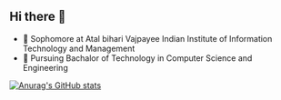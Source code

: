 ## Hi there 👋

<!--
**akshitasure12/akshitasure12** is a ✨ _special_ ✨ repository because its `README.md` (this file) appears on your GitHub profile.
-->

- 🔭 Sophomore at Atal bihari Vajpayee Indian Institute of Information Technology and Management </br>
- 🌱 Pursuing Bachalor of Technology in Computer Science and Engineering </br>

[![Anurag's GitHub stats](https://github-readme-stats.vercel.app/api?username=akshitasure12)](https://github.com/anuraghazra/github-readme-stats)
